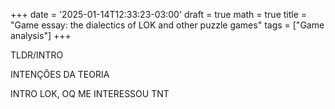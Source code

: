 +++
date = '2025-01-14T12:33:23-03:00'
draft = true
math = true
title = "Game essay: the dialectics of LOK and other puzzle games"
tags = ["Game analysis"]
+++

TLDR/INTRO

INTENÇÕES DA TEORIA

INTRO LOK, OQ ME INTERESSOU TNT


